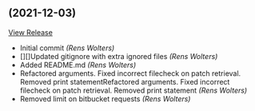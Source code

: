 ##  (2021-12-03)

[View Release](git@github.com:experius/Experius-Patcher.git/commits/tag/)

*  Initial commit *(Rens Wolters)*
*  [][]Updated gitignore with extra ignored files *(Rens Wolters)*
*  Added README.md *(Rens Wolters)*
*  Refactored arguments. Fixed incorrect filecheck on patch retrieval. Removed print statementRefactored arguments. Fixed incorrect filecheck on patch retrieval. Removed print statement *(Rens Wolters)*
*  Removed limit on bitbucket requests *(Rens Wolters)*



